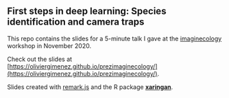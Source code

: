 ## First steps in deep learning: Species identification and camera traps

This repo contains the slides for a 5-minute talk I gave at the [imaginecology](https://imaginecology.sciencesconf.org/) workshop in November 2020.

Check out the slides at [https://oliviergimenez.github.io/prezimaginecology/](https://oliviergimenez.github.io/prezimaginecology/).

Slides created with [remark.js](http://remarkjs.com/) and the R package [**xaringan**](https://github.com/yihui/xaringan).
